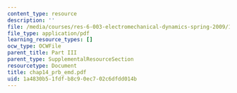 ```yaml
---
content_type: resource
description: ''
file: /media/courses/res-6-003-electromechanical-dynamics-spring-2009/1a4830b51fdfb8c90ec702c6dfdd014b_chap14_prb_emd.pdf
file_type: application/pdf
learning_resource_types: []
ocw_type: OCWFile
parent_title: Part III
parent_type: SupplementalResourceSection
resourcetype: Document
title: chap14_prb_emd.pdf
uid: 1a4830b5-1fdf-b8c9-0ec7-02c6dfdd014b
---
```

